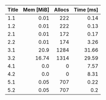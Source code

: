 | Title | Mem [MiB] | Allocs | Time [ms] |
|:----- | ---------:| ------:| ---------:|
| 1.1   |      0.01 |    222 |      0.14 |
| 1.2   |      0.01 |    222 |      0.13 |
| 2.1   |      0.01 |    172 |      0.17 |
| 2.2   |      0.01 |    174 |      3.26 |
| 3.1   |      20.9 |   1284 |     31.66 |
| 3.2   |     16.74 |   1314 |     29.59 |
| 4.1   |       0.0 |      0 |      7.57 |
| 4.2   |       0.0 |      0 |      8.31 |
| 5.1   |      0.05 |    707 |      0.22 |
| 5.2   |      0.05 |    707 |       0.2 |

